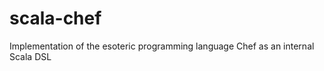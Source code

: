 scala-chef
==========

Implementation of the esoteric programming language Chef as an internal Scala DSL
